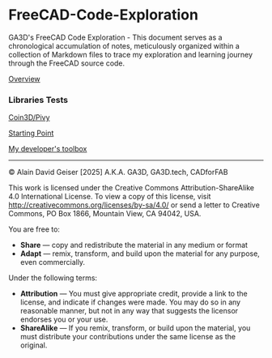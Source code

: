 # FreeCAD-Code-Exploration
GA3D's FreeCAD Code Exploration - This document serves as a chronological accumulation of notes, meticulously organized within a collection of Markdown files to trace my exploration and learning journey through the FreeCAD source code.

[Overview](Overview.md)
### Libraries Tests
[Coin3D/Pivy](Coin3D-Pivy.md)



[Starting Point](Starting%20Point.md)

[My developer's toolbox](My%20developer's%20toolbox.md)


-------------
© Alain David Geiser [2025] A.K.A. GA3D, GA3D.tech, CADforFAB

This work is licensed under the Creative Commons Attribution-ShareAlike 4.0 International License. To view a copy of this license, visit http://creativecommons.org/licenses/by-sa/4.0/ or send a letter to Creative Commons, PO Box 1866, Mountain View, CA 94042, USA.

You are free to:

* **Share** — copy and redistribute the material in any medium or format
* **Adapt** — remix, transform, and build upon the material for any purpose, even commercially.

Under the following terms:

* **Attribution** — You must give appropriate credit, provide a link to the license, and indicate if changes were made. You may do so in any reasonable manner, but not in any way that suggests the licensor endorses you or your use.
* **ShareAlike** — If you remix, transform, or build upon the material, you must distribute your contributions under the same license as the original.
